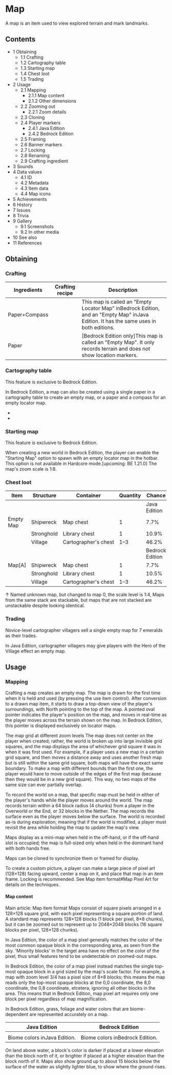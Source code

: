 # Map
A map is an item used to view explored terrain and mark landmarks.

## Contents
- 1 Obtaining
	- 1.1 Crafting
	- 1.2 Cartography table
	- 1.3 Starting map
	- 1.4 Chest loot
	- 1.5 Trading
- 2 Usage
	- 2.1 Mapping
		- 2.1.1 Map content
		- 2.1.2 Other dimensions
	- 2.2 Zooming out
		- 2.2.1 Zoom details
	- 2.3 Cloning
	- 2.4 Player markers
		- 2.4.1 Java Edition
		- 2.4.2 Bedrock Edition
	- 2.5 Framing
	- 2.6 Banner markers
	- 2.7 Locking
	- 2.8 Renaming
	- 2.9 Crafting ingredient
- 3 Sounds
- 4 Data values
	- 4.1 ID
	- 4.2 Metadata
	- 4.3 Item data
	- 4.4 Map icons
- 5 Achievements
- 6 History
- 7 Issues
- 8 Trivia
- 9 Gallery
	- 9.1 Screenshots
	- 9.2 In other media
- 10 See also
- 11 References

## Obtaining
### Crafting
| Ingredients   | Crafting recipe | Description                                                                                                                            |
|---------------|-----------------|----------------------------------------------------------------------------------------------------------------------------------------|
| Paper+Compass |                 | This map is called an "Empty Locator Map" inBedrock Edition, and an "Empty Map" inJava Edition. It has the same uses in both editions. |
| Paper         |                 | ‌[Bedrock Edition  only]This map is called an "Empty Map". It only records terrain and does not show location markers.                 |

### Cartography table

  

This feature is exclusive to  Bedrock Edition. 


In Bedrock Edition, a map can also be created using a single paper in a cartography table to create an empty map, or a paper and a compass for an empty locator map.

- 
- 

### Starting map

  

This feature is exclusive to  Bedrock Edition. 


When creating a new world in Bedrock Edition, the player can enable the "Starting Map" option to spawn with an empty locator map in the hotbar. This option is not available in Hardcore mode.‌[upcoming: BE 1.21.0] The map's zoom scale is 1:8.

### Chest loot
| Item      | Structure  | Container            | Quantity | Chance          |
|-----------|------------|----------------------|----------|-----------------|
|           |            |                      |          | Java Edition    |
| Empty Map | Shipwreck  | Map chest            | 1        | 7.7%            |
|           | Stronghold | Library chest        | 1        | 10.9%           |
|           | Village    | Cartographer's chest | 1–3      | 46.2%           |
|           |            |                      |          | Bedrock Edition |
| Map[A]    | Shipwreck  | Map chest            | 1        | 7.7%            |
|           | Stronghold | Library chest        | 1        | 10.5%           |
|           | Village    | Cartographer's chest | 1–3      | 46.2%           |


↑ Named unknown map, but changed to map 0, the scale level is 1:4, Maps from the same stack are stackable, but maps that are not stacked are unstackable despite looking identical.


### Trading
Novice-level cartographer villagers sell a single empty map for 7 emeralds as their trades.

In Java Edition, cartographer villagers may give players with the Hero of the Village effect an empty map.

## Usage
### Mapping
Crafting a map creates an empty map. The map is drawn for the first time when it is held and used (by pressing the use item control). After conversion to a drawn map item, it starts to draw a top-down view of the player's surroundings, with North pointing to the top of the map. A pointed oval pointer indicates the player's position on the map, and moves in real-time as the player moves across the terrain shown on the map. In Bedrock Edition, this pointer is displayed exclusively on locator maps.

The map grid at different zoom levels
The map does not center on the player when created; rather, the world is broken up into large invisible grid squares, and the map displays the area of whichever grid square it was in when it was first used. For example, if a player uses a new map in a certain grid square, and then moves a distance away and uses another fresh map but is still within the same grid square, both maps will have the exact same boundary. To make a map with different bounds than the first one, the player would have to move outside of the edges of the first map (because then they would be in a new grid square). This way, no two maps of the same size can ever partially overlap.

To record the world on a map, that specific map must be held in either of the player's hands while the player moves around the world. The map records terrain within a 64 block radius (4 chunks) from a player in the Overworld or the End, or 32 blocks in the Nether. The map records the surface even as the player moves below the surface. The world is recorded as-is during exploration, meaning that if the world is modified, a player must revisit the area while holding the map to update the map's view.

Maps display as a mini-map when held in the off-hand, or if the off-hand slot is occupied; the map is full-sized only when held in the dominant hand with both hands free.

Maps can be cloned to synchronize them or framed for display.

To create a custom picture, a player can make a large piece of pixel art (128×128) facing upward, center a map on it, and place that map in an item frame. Locking is recommended. See Map item format#Map Pixel Art for details on the techniques.

#### Map content
Main article: Map item format
Maps consist of square pixels arranged in a 128×128 square grid, with each pixel representing a square portion of land. A standard map represents 128×128 blocks (1 block per pixel, 8×8 chunks), but it can be zoomed out to represent up to 2048×2048 blocks (16 square blocks per pixel, 128×128 chunks).

In Java Edition, the color of a map pixel generally matches the color of the most common opaque block in the corresponding area, as seen from the sky. 'Minority blocks' in the target area have no effect on the color of the pixel, thus small features tend to be undetectable on zoomed-out maps.

In Bedrock Edition, the color of a map pixel instead matches the single top-most opaque block in a grid sized by the map's scale factor. For example, a map with zoom level 3/4 has a pixel size of 8×8 blocks; this means the map reads only the top-most opaque blocks at the 0,0 coordinate, the 8,0 coordinate, the 0,8 coordinate, etcetera, ignoring all other blocks in the area. This means that in Bedrock Edition, map pixel art requires only one block per pixel regardless of map magnification.

In Bedrock Edition, grass, foliage and water colors that are biome-dependent are represented accurately on a map.

| Java Edition                 | Bedrock Edition                 |
|------------------------------|---------------------------------|
|                              |                                 |
| Biome colors inJava Edition. | Biome colors inBedrock Edition. |

On land above water, a block's color is darker if placed at a lower elevation than the block north of it, or brighter if placed at a higher elevation than the block north of it. Maps also show ground up to about 15 blocks below the surface of the water as slightly lighter blue, to show where the ground rises.

